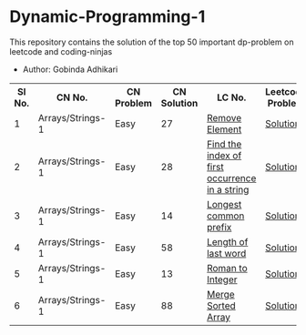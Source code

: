 # Dynamic-Programming-1
This repository contains the solution of the top 50 important dp-problem on leetcode and coding-ninjas
- Author: Gobinda Adhikari
<table>
        <tr>
            <th>Sl No.</th>
            <th>CN No.</th>
            <th>CN Problem</th>
            <th>CN Solution</th>
            <th>LC No.</th>
            <th>Leetcode Problem</th>
            <th>LC Solution</th>
             </tr>
        <tr>
            <td>1</td>
            <td>Arrays/Strings-1</td>
            <td>Easy</td>
            <td>27</td>
            <td><a href="https://leetcode.com/problems/remove-element/" target="_blank">Remove Element</a></td>
            <td><a href="https://github.com/Gobinda-A/Leetcode_100_DSA_Challenge/tree/main/Arrays_Strings-1/1-Remove%20Element" target="_blank">Solution</a></td>
        </tr>
        <tr>
            <td>2</td>
            <td>Arrays/Strings-1</td>
            <td>Easy</td>
            <td>28</td>
            <td><a href="https://leetcode.com/problems/find-the-index-of-the-first-occurrence-in-a-string/">Find the index of first occurrence in a string</a></td>
            <td><a href="https://github.com/Gobinda-A/Leetcode_100_DSA_Challenge/tree/main/Arrays_Strings-1/2-First%20occurrence%20in%20a%20string">Solution</a></td>
        </tr>
        <tr>
            <td>3</td>
            <td>Arrays/Strings-1</td>
            <td>Easy</td>
            <td>14</td>
            <td><a href="https://leetcode.com/problems/longest-common-prefix/description/">Longest common prefix</a></td>
            <td><a href="https://github.com/Gobinda-A/Leetcode_100_DSA_Challenge/tree/main/Arrays_Strings-1/3-Longest%20common%20prefix">Solution</a></td>
        </tr>
        <tr>
            <td>4</td>
            <td>Arrays/Strings-1</td>
            <td>Easy</td>
            <td>58</td>
            <td><a href="https://leetcode.com/problems/length-of-last-word/description/">Length of last word</a></td>
            <td><a href="https://github.com/Gobinda-A/Leetcode_100_DSA_Challenge/tree/main/Arrays_Strings-1/4-Length%20of%20last%20word">Solution</a></td>
        </tr>
        <tr>
            <td>5</td>
            <td>Arrays/Strings-1</td>
            <td>Easy</td>
            <td>13</td>
            <td><a href="https://leetcode.com/problems/roman-to-integer/description/">Roman to Integer</a></td>
            <td><a href="https://github.com/Gobinda-A/Leetcode_100_DSA_Challenge/tree/main/Arrays_Strings-1/5-Roman%20to%20integer">Solution</a></td>
        </tr>
        <tr>
            <td>6</td>
            <td>Arrays/Strings-1</td>
            <td>Easy</td>
            <td>88</td>
            <td><a href="https://leetcode.com/problems/merge-sorted-array/">Merge Sorted Array</a></td>
            <td><a href="https://github.com/Gobinda-A/Leetcode_100_DSA_Challenge/tree/main/Arrays_Strings-1/6-Merge%20Sorted%20Array">Solution</a></td>
        </tr>
    </table>

